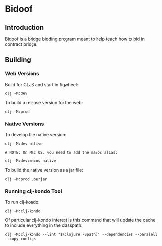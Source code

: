 Bidoof
======

Introduction
------------

Bidoof is a bridge bidding program meant to help teach how to bid in contract bridge.

Building
--------

### Web Versions

Build for CLJS and start in figwheel:

```{shell}
clj -M:dev
```

To build a release version for the web:

```{shell}
clj -M:prod
```

### Native Versions

To develop the native version:

```{shell}
clj -M:dev native

# NOTE: On Mac OS, you need to add the macos alias:

clj -M:dev:macos native
```

To build the native version as a jar file:

```{shell}
clj -M:prod uberjar
```

### Running clj-kondo Tool

To run clj-kondo:

```{shell}
clj -M:clj-kondo
```

Of particular clj-kondo interest is this command that will update the cache to include everything in the classpath:

```{shell}
clj -M:clj-kondo --lint "$(clojure -Spath)" --dependencies --paralell --copy-configs
```
